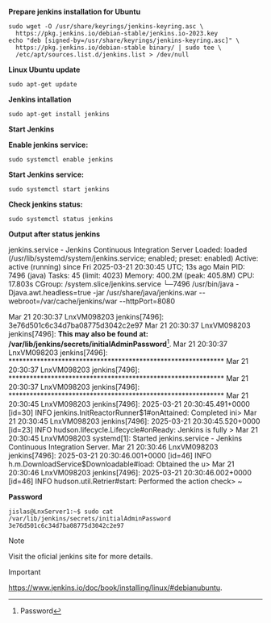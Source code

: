 **Prepare jenkins installation for Ubuntu**
```
sudo wget -O /usr/share/keyrings/jenkins-keyring.asc \
  https://pkg.jenkins.io/debian-stable/jenkins.io-2023.key
echo "deb [signed-by=/usr/share/keyrings/jenkins-keyring.asc]" \
  https://pkg.jenkins.io/debian-stable binary/ | sudo tee \
  /etc/apt/sources.list.d/jenkins.list > /dev/null
```
**Linux Ubuntu update**
```
sudo apt-get update
```
**Jenkins intallation**
```
sudo apt-get install jenkins
```
**Start Jenkins**

**Enable jenkins service:**
```
sudo systemctl enable jenkins
```
**Start Jenkins service:**
```
sudo systemctl start jenkins
```

**Check jenkins status:**
```
sudo systemctl status jenkins
```
**Output after status jenkins**

jenkins.service - Jenkins Continuous Integration Server
     Loaded: loaded (/usr/lib/systemd/system/jenkins.service; enabled; preset: enabled)
     Active: active (running) since Fri 2025-03-21 20:30:45 UTC; 13s ago
   Main PID: 7496 (java)
      Tasks: 45 (limit: 4023)
     Memory: 400.2M (peak: 405.8M)
        CPU: 17.803s
     CGroup: /system.slice/jenkins.service
             └─7496 /usr/bin/java -Djava.awt.headless=true -jar /usr/share/java/jenkins.war --webroot=/var/cache/jenkins/war --httpPort=8080

Mar 21 20:30:37 LnxVM098203 jenkins[7496]: 3e76d501c6c34d7ba08775d3042c2e97
Mar 21 20:30:37 LnxVM098203 jenkins[7496]: **This may also be found at: /var/lib/jenkins/secrets/initialAdminPassword**[^1].
Mar 21 20:30:37 LnxVM098203 jenkins[7496]: *************************************************************
Mar 21 20:30:37 LnxVM098203 jenkins[7496]: *************************************************************
Mar 21 20:30:37 LnxVM098203 jenkins[7496]: *************************************************************
Mar 21 20:30:45 LnxVM098203 jenkins[7496]: 2025-03-21 20:30:45.491+0000 [id=30]        INFO        jenkins.InitReactorRunner$1#onAttained: Completed ini>
Mar 21 20:30:45 LnxVM098203 jenkins[7496]: 2025-03-21 20:30:45.520+0000 [id=23]        INFO        hudson.lifecycle.Lifecycle#onReady: Jenkins is fully >
Mar 21 20:30:45 LnxVM098203 systemd[1]: Started jenkins.service - Jenkins Continuous Integration Server.
Mar 21 20:30:46 LnxVM098203 jenkins[7496]: 2025-03-21 20:30:46.001+0000 [id=46]        INFO        h.m.DownloadService$Downloadable#load: Obtained the u>
Mar 21 20:30:46 LnxVM098203 jenkins[7496]: 2025-03-21 20:30:46.002+0000 [id=46]        INFO        hudson.util.Retrier#start: Performed the action check>
~

**Password**
```
jislas@LnxServer1:~$ sudo cat /var/lib/jenkins/secrets/initialAdminPassword
3e76d501c6c34d7ba08775d3042c2e97
```


>[!NOTE]
>Visit the oficial jenkins site for more details.

>[!IMPORTANT]
>https://www.jenkins.io/doc/book/installing/linux/#debianubuntu.

[^1]: Password
